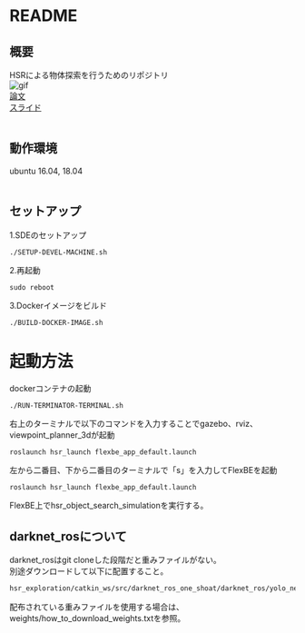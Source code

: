 # README
## 概要
HSRによる物体探索を行うためのリポジトリ  
![gif](res/rsj_movie.gif)  
[論文](res/rsj_2020_submit.pdf)  
[スライド](res/rsj_presentation.pptx)  
<br/>

## 動作環境
ubuntu 16.04, 18.04  
<br/>

## セットアップ
1.SDEのセットアップ  
```shell
./SETUP-DEVEL-MACHINE.sh
```

2.再起動  
```shell
sudo reboot
```

3.Dockerイメージをビルド  
```shell
./BUILD-DOCKER-IMAGE.sh
```

# 起動方法
dockerコンテナの起動  
```shell
./RUN-TERMINATOR-TERMINAL.sh
```

右上のターミナルで以下のコマンドを入力することでgazebo、rviz、viewpoint_planner_3dが起動  
```shell
roslaunch hsr_launch flexbe_app_default.launch  
```

左から二番目、下から二番目のターミナルで「s」を入力してFlexBEを起動  
```shell
roslaunch hsr_launch flexbe_app_default.launch  
```

FlexBE上でhsr_object_search_simulationを実行する。  

## darknet_rosについて
darknet_rosはgit cloneした段階だと重みファイルがない。  
別途ダウンロードして以下に配置すること。
```bash
hsr_exploration/catkin_ws/src/darknet_ros_one_shoat/darknet_ros/yolo_network_config/weights
```
配布されている重みファイルを使用する場合は、weights/how_to_download_weights.txtを参照。